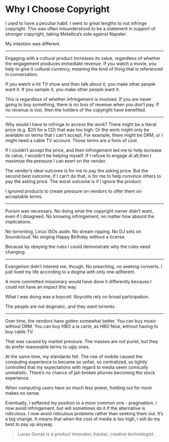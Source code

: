 
# Why I Choose Copyright

<p>I used to have a peculiar habit: I went to great lengths to not
infringe copyright. This was often misunderstood to be a statement in
support of stronger copyright, taking Metallica’s side against
Napster.</p>

<p>My intention was different.</p>

<hr />

<p>Engaging with a cultural product increases its value, regardless of
whether the engagement produces immediate revenue. If you watch a
movie, you help to give it cultural currency, meaning the kind of
thing that is referenced in conversation.</p>

<p>If you watch a hit TV show and then talk about it, you make other
people want it. If you sample it, you make other people want it.</p>

<p>This is regardless of whether infringement is involved. If you are
never going to buy something, there is no loss of revenue when you
don’t pay. If no revenue is lost, then the holders of the copyright
have benefited.</p>

<hr />

<p>Why would I have to infringe to access the work? There might be a
literal price (e.g. $20 for a CD) that was too high. Or the work might
only be available on terms that I can’t accept. For example, there
might be DRM, or I might need a cable TV account. Those terms are a
form of cost.</p>

<p>If I couldn’t accept the price, and then infringement led me to help
increase its value, I wouldn’t be helping myself. If I refuse to
engage at all,then I maximize the pressure I can exert on the vendor.</p>

<p>The vendor’s ideal outcome is for me to pay the asking price. But the
second best outcome, if I can’t do that, is for me to help convince
others to pay the asking price. The worst outcome is if I ignore the
product.</p>

<p>I ignored products to create pressure on vendors to offer them on
acceptable terms.</p>

<hr />

<p>Purism was necessary. No doing what the copyright owner didn’t want,
even if I disagreed. No knowing infringement, no matter how absurd the
implications.</p>

<p>No torrenting, Linux ISOs aside. No stream ripping. No DJ sets on
Soundcloud. No singing Happy Birthday without a license.</p>

<p>Because by obeying the rules I could demonstrate why the rules need
changing.</p>

<hr />

<p>Evangelism didn’t interest me, though. No preaching, no seeking
converts. I just lived my life according to a dogma with only one
adherent.</p>

<p>A more committed missionary would have done it differently because I
could not have an impact this way.</p>

<p>What I was doing was a boycott. Boycotts rely on broad participation.</p>

<p>The people are not dogmatic, and they want torrents.</p>

<hr />

<p>Over time, the vendors have gotten somewhat better. You can buy music
without DRM. You can buy HBO a la carte, as HBO Now, without having to
buy cable TV.</p>

<p>That was caused by market pressure. The masses are not purist, but
they do prefer reasonable terms to ugly ones.</p>

<p>At the same time, my standards fell. The rise of mobile caused the
computing experience to became so unfair, so centralized, so tightly
controlled that my expectations with regard to media seem comically
unrealistic. There’s no chance of jail-broken phones becoming the
stock experience.</p>

<p>When computing users have so much less power, holding out for more
makes no sense.</p>

<p>Eventually, I softened my position to a more common one -
pragmatism. I now avoid infringement, but will sometimes do it if the
alternative is ridiculous. I now avoid ridiculous problems rather than
seeking them out. It’s a big change. It means that when the cost of
media is too high, I will do my best to pay up anyway.</p>


> Lucas Gonze is a product innovator, hacker, creative technologist.


